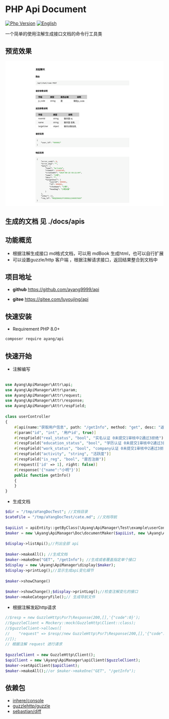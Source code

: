 # PHP Api Document

[![Php Version](https://img.shields.io/badge/php-%3E=8.0-brightgreen.svg?maxAge=2592000)]()
[![English](https://img.shields.io/badge/Readme-English-brightgreen.svg?maxAge=2592000)](README.en.md)

一个简单的使用注解生成接口文档的命令行工具类


## 预览效果
![默认md效果预览](./docs/images/docMd.png)

## 生成的文档 见 ./docs/apis


## 功能概览

- 根据注解生成接口 md格式文档，可以用 mdBook 生成html，也可以自行扩展
- 可以设置guzzle/http 客户端 ，根据注解请求接口，返回结果整合到文档中

## 项目地址

- **github** https://github.com/ayang9999/api

- **gitee** https://gitee.com/luyoujing/api

## 快速安装

- Requirement PHP 8.0+

```bash
composer require ayang/api
```

## 快速开始

- 注解编写
```php

use Ayang\ApiManager\Attr\api;
use Ayang\ApiManager\Attr\param;
use Ayang\ApiManager\Attr\request;
use Ayang\ApiManager\Attr\response;
use Ayang\ApiManager\Attr\respField;

class userController
{
    #[api(name:"获取用户信息", path: "/getInfo", method: "get", desc: "返回参考保存用户信息字段", category: "用户信息")]
    #[param("id", "int", '用户id', true)]
    #[respField("real_status", "bool", "实名认证 0未提交1审核中2通过3拒绝")]
    #[respField("education_status", "bool", "学历认证 0未提交1审核中2通过3拒绝")]
    #[respField("work_status", "bool", "company认证 0未提交1审核中2通过3拒绝")]
    #[respField("activity", "string", "活跃度")]
    #[respField("is_reg", "bool", "是否注册")]
    #[request(['id' => 1], right: false)]
    #[response('{"name":"小明"}')]
    public function getInfo()
    {
    }
}
```

- 生成文档

```php
$dir = "/tmp/aYangDocTest"; //文档目录
$cateFile = "/tmp/aYangDocTest/cate.md"; //文档导航

$apiList = apiEntity::getByClass(\Ayang\ApiManager\Test\example\userController::class);
$maker = new \Ayang\ApiManager\Doc\documentMaker($apiList, new \Ayang\ApiManager\Display\Format\markdownFormat(), $dir, $cateFile);

$display->listApi();//列出全部 api

$maker->makeAll(); //生成文档
$maker->makeOne("GET", "/getInfo"); //生成或者覆盖指定单个接口
$display = new \Ayang\ApiManager\display($maker);
$display->printLog();//显示生成api变化细节

$maker->showChange()

$maker->showChange();$display->printLog();//检查注解变化的接口
$maker->makeCategoryFile();// 生成导航文件
```


- 根据注解发起http请求

```php
//$resp = new GuzzleHttp\Psr7\Response(200,[],'{"code":0}');
//$guzzleClient = Mockery::mock(GuzzleHttp\Client::class);
//$guzzleClient->allows([
//    "request" => $resp//new GuzzleHttp\Psr7\Response(200,[],'{"code":0}')
//]);
// 根据注解 request 进行请求

$guzzleClient = new GuzzleHttp\Client();
$apiClient = new \Ayang\ApiManager\apiClient($guzzleClient);
$maker->setApiClient($apiClient);
$maker->makeAll();//or $maker->makeOne("GET", "/getInfo");
```



## 依赖包

- [inhere/console](https://github.com/inhere/php-console)
- [guzzlehttp/guzzle](https://github.com/guzzle/guzzle/)
- [sebastian/diff]()
